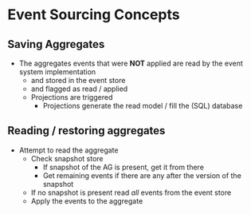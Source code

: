 # Event Sourcing Concepts

## Saving Aggregates

 * The aggregates events that were **NOT** applied are read by the event system implementation
   * and stored in the event store
   * and flagged as read / applied
   * Projections are triggered
     * Projections generate the read model / fill the (SQL) database

## Reading / restoring aggregates

 * Attempt to read the aggregate 
   * Check snapshot store
     * If snapshot of the AG is present, get it from there
     * Get remaining events if there are any after the version of the snapshot
   * If no snapshot is present read *all* events from the event store
   * Apply the events to the aggregate
